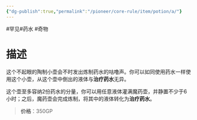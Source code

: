 ```yaml
---
{"dg-publish":true,"permalink":"/pioneer/core-rule/item/potion/a/"}
---
```


#罕见#药水 #奇物
# 描述
这个不起眼的陶制小壶会不时发出炼制药水的咕噜声。你可以如同使用药水一样使用这个小壶，从这个壶中倒出的液体与**治疗药水**无异。

这个壶至多容纳2份药水的分量，你可以用任意液体灌满魔药壶，并静置不少于6小时；之后，魔药壶会完成炼制，将其中的液体转化为**治疗药水**。

>**价格**：350GP